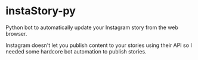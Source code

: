 # instaStory-py
Python bot to automatically update your Instagram story from the web browser.

Instagram doesn't let you publish content to your stories using their API so I needed some hardcore bot automation to publish stories. 



